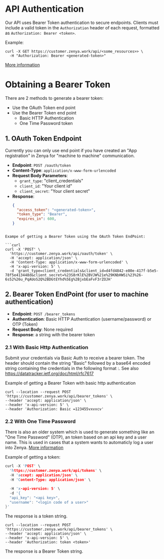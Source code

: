 
# API Authentication

Our API uses Bearer Token authentication to secure endpoints. Clients must include a valid token in the `Authorization` header of each request, formatted as `Authorization: Bearer <token>`.

Example:
```
curl -X GET https://customer.zenya.work/api/<some_resources>> \
  -H "Authorization: Bearer <generated-token>"
```

[More information](BearerTokens.md)

# Obtaining a Bearer Token

There are 2 methods to generate a bearer token:
- Use the OAuth Token end point
- Use the Bearer Token end point
  - Basic HTTP Authentication
  - One Time Password token


## 1. OAuth Token Endpoint

Currently you can only use end point if you have created an "App registration" in Zenya for "machine to machine" communication.

- **Endpoint**: `POST /oauth/token`
- **Content-Type**: `application/x-www-form-urlencoded`
- **Request Body Parameters**:
  - `grant_type`: "client_credentials"
  - `client_id`: "Your client id"
  - `client_secret`: "Your client secret"
- **Response**:
  ```json
  {
    "access_token": "<generated-token>",
    "token_type": "Bearer",
    "expires_in": 600,
  }
```

Exampe of getting a Bearer Token using the OAuth Token EndPoint:

```curl
curl -X 'POST' \
  'https://customer.zenya.work/api/oauth/token' \
  -H 'accept: application/json' \
  -H 'Content-Type: application/x-www-form-urlencoded' \
  -H 'x-api-version: 5' \
  -d 'grant_type=client_credentials&client_id=d4fd4842-e80e-417f-b5e5-78f5e413448d&client_secret=%23S8rKlE%2BVJW%21e%29KNbHWSi%23%26-6s52%26u_PqAUoS2Q%2BDGtEYhd%5Eg%2BjxbEaFvF3rZOJH'
```

## 2. Bearer Token EndPoint (for user to machine authentication)
- **Endpoint**: `POST /bearer_tokens`
- **Authentication**: Basic HTTP Authentication (username/password) or OTP (Token)
- **Request Body**: None required
- **Response**: a string with the bearer token

### 2.1 With Basic Http Authentication
Submit your credentials via Basic Auth to receive a bearer token. The header should contain the string "Basic" followed by a base64 encoded string containing the credentials in the following format <username>:<password>. See also https://datatracker.ietf.org/doc/html/rfc7617


Example of getting a Bearer Token with basic http authentication
```curl
curl --location --request POST 'https://customer.zenya.work/api/bearer_tokens' \
--header 'accept: application/json' \
--header 'x-api-version: 5' \
--header 'Authorization: Basic =123455vxvxcv'
```

### 2.2 With One Time Password
There is also an older system which is used to generate something like an "One Time Password" (OTP), an token based on an api key and a user name. This is used in cases that a system wants to automaticly log a user into Zenya. [More information](Tokens.md)

Example of getting a token:
```c
curl -X 'POST' \
  'https://customer.zenya.work/api/tokens' \
  -H 'accept: application/json' \
  -H 'Content-Type: application/json' \

  -H 'x-api-version: 5' \
  -d '{
  "api_key": "<api key>",
  "username": "<login code of a user>"
}'
```

The response is a token string.

```curl
curl --location --request POST 'https://customer.zenya.work/api/bearer_tokens' \
--header 'accept: application/json' \
--header 'x-api-version: 5' \
--header 'Authorization: token <token>'
```

The response is a Bearer Token string.